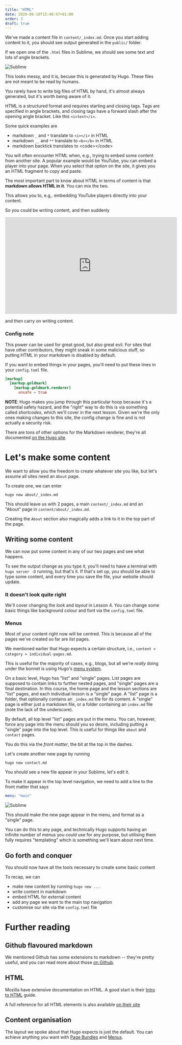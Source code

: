 ```yaml
---
title: "HTML"
date: 2020-06-10T15:48:57+01:00
order: 3
draft: true
---
```

We've made a content file in `content/_index.md`. Once you start adding content to it, you should see output generated in the `public/` folder.

If we open one of the `.html` files in Sublime, we should see some text and lots of angle brackets.

![Sublime](sublime-0.png)

This looks messy, and it is, becuse this is generated by Hugo. These files are not meant to be read by humans.

You rarely have to write big files of HTML by hand, it's almost always generated, but it's worth being aware of it.

HTML is a structured format and requires starting and closing tags. Tags are specified in angle brackets, and closing tags have a forward slash after the opening angle bracket. Like this `<i>text</i>`.

Some quick examples are

- markdown `_` and `*` translate to `<i></i>` in HTML
- markdown `__` and `**` translate to `<b></b>` in HTML
- markdown backtick translates to \<code>\</code>

You will often encounter HTML when, e.g., trying to embed some content from another site. A popular example would be YouTube, you can embed a player into your page. When you select that option on the site, it gives you an HTML fragment to copy and paste.

The most important part to know about HTML in terms of content is that **markdown allows HTML in it**. You can mix the two.

This allows you to, e.g,. embedding YouTube players directly into your content.

So you could be writing content, and then suddenly

<iframe width="560" height="315" src="https://www.youtube.com/embed/dQw4w9WgXcQ" frameborder="0" allow="accelerometer; autoplay; encrypted-media; gyroscope; picture-in-picture" allowfullscreen></iframe>

and then carry on writing content.

### Config note
This power can be used for great good, but also great evil. For sites that have other contributors, they might sneak in some malicious stuff, so putting HTML in your markdown is disabled by default.

If you want to embed things in your pages, you'll need to put these lines in your `config.toml` file.

```toml
[markup]
  [markup.goldmark]
    [markup.goldmark.renderer]
      unsafe = true
```

**NOTE**: Hugo makes you jump through this particular hoop because it's a potential safety hazard, and the "right" way to do this is via something called _shortcodes_, which we'll cover in the next lesson. Given we're the only ones making changes to this site, the config change is fine and is not actually a security risk.

There are tons of other options for the Markdown renderer, they're all documented [on the Hugo site](https://gohugo.io/getting-started/configuration-markup/).

# Let's make some content
We want to allow you the freedom to create whatever site you like, but let's assume all sites need an `About` page.

To create one, we can enter

```
hugo new about/_index.md
```

This should leave us with 2 pages, a main `content/_index.md` and an "About" page in `content/about/_index.md`.

Creating the `About` section also magically adds a link to it in the top part of the page.

## Writing some content
We can now put some content in any of our two pages and see what happens.

To see the output change as you type it, you'll need to have a terminal with `hugo server -D` running, but that's it. If that's set up, you should be able to type some content, and every time you save the file, your website should update.

### It doesn't look quite right
We'll cover changing the _look_ and _layout_ in Lesson 4. You can change some basic things like background colour and font via the `config.toml` file.

### Menus
Most of your content right now will be centred. This is because all of the pages we've created so far are _list_ pages.

We mentioned earlier that Hugo expects a certain structure, i.e., `content > category > individual-pages.md`.

This is useful for the majority of cases, e.g., blogs, but all we're _really_ doing under the bonnet is using Hugo's [menu system](https://gohugo.io/content-management/menus/).

On a basic level, Hugo has "list" and "single" pages. List pages are supposed to contain links to further nested pages, and "single" pages are a final destination. In this course, the home page and the lesson sections are "list" pages, and each individual lesson is a "single" page. A "list" page is a folder, that optionally contains an `_index.md` file for its content. A "single" page is either just a markdown file, or a folder containing an `index.md` file (note the lack of the underscore).

By default, all top level "list" pages are put in the menu. You can, however, force any page into the menu should you so desire, including putting a "single" page into the top level. This is useful for things like `about` and `contact` pages.

You do this via the _front matter_, the bit at the top in the dashes.

Let's create another new page by running

```
hugo new contact.md
```

You should see a new file appear in your Sublime, let's edit it.

To make it appear in the top level navigation, we need to add a line to the front matter that says

```yaml
menu: "main"
```

![Sublime](sublime-1.png)

This should make the new page appear in the menu, and format as a "single" page.

You can do this to any page, and technically Hugo supports having an infinite number of menus you could use for any purpose, but utilising them fully requires "templating" which is something we'll learn about next time.

## Go forth and conquer
You should now have all the tools necessary to create some basic content

To recap, we can

- make new content by running `hugo new ...`
- write content in markdown
- embed HTML for external content
- add any page we want to the main top navigation
- customise our site via the `config.toml` file

# Further reading

## Github flavoured markdown
We mentioned Github has some extensions to markdown -- they're pretty useful, and you can read more about those [on Github](https://guides.github.com/features/mastering-markdown/#GitHub-flavored-markdown).

## HTML
Mozilla have extensive documentation on HTML. A good start is their [Intro to HTML](https://developer.mozilla.org/en-US/docs/Learn/HTML/Introduction_to_HTML) guide.

A full reference for all HTML elements is also available [on their site](https://developer.mozilla.org/en-US/docs/Learn/HTML/Introduction_to_HTML#Elements_%E2%80%94_the_basic_building_blocks)

## Content organisation
The layout we spoke about that Hugo expects is just the default. You can achieve anything you want with [Page Bundles](https://gohugo.io/content-management/page-bundles/) and [Menus](https://gohugo.io/content-management/menus/).
